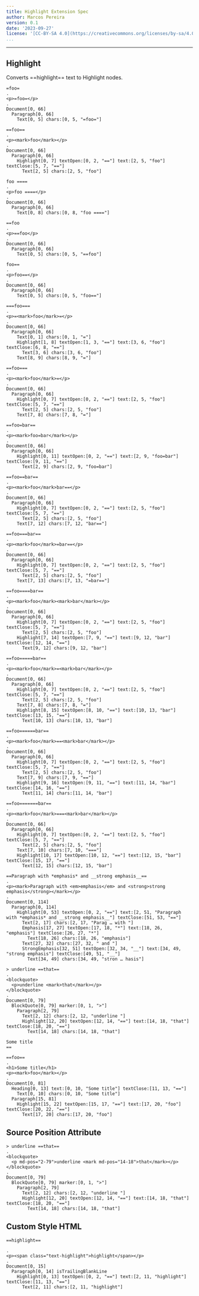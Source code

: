 ```yaml
---
title: Highlight Extension Spec
author: Marcos Pereira
version: 0.1
date: '2023-09-27'
license: '[CC-BY-SA 4.0](https://creativecommons.org/licenses/by-sa/4.0/)'
...
```


---

## Highlight

Converts ==highlight== text to Highlight nodes.

```````````````````````````````` example Highlight: 1
=foo=                                                             
.
<p>=foo=</p>
.
Document[0, 66]
  Paragraph[0, 66]
    Text[0, 5] chars:[0, 5, "=foo="]
````````````````````````````````


```````````````````````````````` example Highlight: 2
==foo==                                                           
.
<p><mark>foo</mark></p>
.
Document[0, 66]
  Paragraph[0, 66]
    Highlight[0, 7] textOpen:[0, 2, "=="] text:[2, 5, "foo"] textClose:[5, 7, "=="]
      Text[2, 5] chars:[2, 5, "foo"]
````````````````````````````````


```````````````````````````````` example Highlight: 3
foo ====                                                          
.
<p>foo ====</p>
.
Document[0, 66]
  Paragraph[0, 66]
    Text[0, 8] chars:[0, 8, "foo ===="]
````````````````````````````````


```````````````````````````````` example Highlight: 4
==foo                                                             
.
<p>==foo</p>
.
Document[0, 66]
  Paragraph[0, 66]
    Text[0, 5] chars:[0, 5, "==foo"]
````````````````````````````````


```````````````````````````````` example Highlight: 5
foo==                                                             
.
<p>foo==</p>
.
Document[0, 66]
  Paragraph[0, 66]
    Text[0, 5] chars:[0, 5, "foo=="]
````````````````````````````````


```````````````````````````````` example Highlight: 6
===foo===                                                         
.
<p>=<mark>foo</mark>=</p>
.
Document[0, 66]
  Paragraph[0, 66]
    Text[0, 1] chars:[0, 1, "="]
    Highlight[1, 8] textOpen:[1, 3, "=="] text:[3, 6, "foo"] textClose:[6, 8, "=="]
      Text[3, 6] chars:[3, 6, "foo"]
    Text[8, 9] chars:[8, 9, "="]
````````````````````````````````


```````````````````````````````` example Highlight: 7
==foo===                                                          
.
<p><mark>foo</mark>=</p>
.
Document[0, 66]
  Paragraph[0, 66]
    Highlight[0, 7] textOpen:[0, 2, "=="] text:[2, 5, "foo"] textClose:[5, 7, "=="]
      Text[2, 5] chars:[2, 5, "foo"]
    Text[7, 8] chars:[7, 8, "="]
````````````````````````````````


```````````````````````````````` example Highlight: 8
==foo=bar==                                                       
.
<p><mark>foo=bar</mark></p>
.
Document[0, 66]
  Paragraph[0, 66]
    Highlight[0, 11] textOpen:[0, 2, "=="] text:[2, 9, "foo=bar"] textClose:[9, 11, "=="]
      Text[2, 9] chars:[2, 9, "foo=bar"]
````````````````````````````````


```````````````````````````````` example Highlight: 9
==foo==bar==                                                      
.
<p><mark>foo</mark>bar==</p>
.
Document[0, 66]
  Paragraph[0, 66]
    Highlight[0, 7] textOpen:[0, 2, "=="] text:[2, 5, "foo"] textClose:[5, 7, "=="]
      Text[2, 5] chars:[2, 5, "foo"]
    Text[7, 12] chars:[7, 12, "bar=="]
````````````````````````````````


```````````````````````````````` example Highlight: 10
==foo===bar==                                                     
.
<p><mark>foo</mark>=bar==</p>
.
Document[0, 66]
  Paragraph[0, 66]
    Highlight[0, 7] textOpen:[0, 2, "=="] text:[2, 5, "foo"] textClose:[5, 7, "=="]
      Text[2, 5] chars:[2, 5, "foo"]
    Text[7, 13] chars:[7, 13, "=bar=="]
````````````````````````````````


```````````````````````````````` example Highlight: 11
==foo====bar==                                                    
.
<p><mark>foo</mark><mark>bar</mark></p>
.
Document[0, 66]
  Paragraph[0, 66]
    Highlight[0, 7] textOpen:[0, 2, "=="] text:[2, 5, "foo"] textClose:[5, 7, "=="]
      Text[2, 5] chars:[2, 5, "foo"]
    Highlight[7, 14] textOpen:[7, 9, "=="] text:[9, 12, "bar"] textClose:[12, 14, "=="]
      Text[9, 12] chars:[9, 12, "bar"]
````````````````````````````````


```````````````````````````````` example Highlight: 12
==foo=====bar==                                                   
.
<p><mark>foo</mark>=<mark>bar</mark></p>
.
Document[0, 66]
  Paragraph[0, 66]
    Highlight[0, 7] textOpen:[0, 2, "=="] text:[2, 5, "foo"] textClose:[5, 7, "=="]
      Text[2, 5] chars:[2, 5, "foo"]
    Text[7, 8] chars:[7, 8, "="]
    Highlight[8, 15] textOpen:[8, 10, "=="] text:[10, 13, "bar"] textClose:[13, 15, "=="]
      Text[10, 13] chars:[10, 13, "bar"]
````````````````````````````````


```````````````````````````````` example Highlight: 13
==foo======bar==                                                  
.
<p><mark>foo</mark>==<mark>bar</mark></p>
.
Document[0, 66]
  Paragraph[0, 66]
    Highlight[0, 7] textOpen:[0, 2, "=="] text:[2, 5, "foo"] textClose:[5, 7, "=="]
      Text[2, 5] chars:[2, 5, "foo"]
    Text[7, 9] chars:[7, 9, "=="]
    Highlight[9, 16] textOpen:[9, 11, "=="] text:[11, 14, "bar"] textClose:[14, 16, "=="]
      Text[11, 14] chars:[11, 14, "bar"]
````````````````````````````````


```````````````````````````````` example Highlight: 14
==foo=======bar==                                                 
.
<p><mark>foo</mark>===<mark>bar</mark></p>
.
Document[0, 66]
  Paragraph[0, 66]
    Highlight[0, 7] textOpen:[0, 2, "=="] text:[2, 5, "foo"] textClose:[5, 7, "=="]
      Text[2, 5] chars:[2, 5, "foo"]
    Text[7, 10] chars:[7, 10, "==="]
    Highlight[10, 17] textOpen:[10, 12, "=="] text:[12, 15, "bar"] textClose:[15, 17, "=="]
      Text[12, 15] chars:[12, 15, "bar"]
````````````````````````````````


```````````````````````````````` example Highlight: 15
==Paragraph with *emphasis* and __strong emphasis__==                                                             
.
<p><mark>Paragraph with <em>emphasis</em> and <strong>strong emphasis</strong></mark></p>
.
Document[0, 114]
  Paragraph[0, 114]
    Highlight[0, 53] textOpen:[0, 2, "=="] text:[2, 51, "Paragraph with *emphasis* and __strong emphasis__"] textClose:[51, 53, "=="]
      Text[2, 17] chars:[2, 17, "Parag … with "]
      Emphasis[17, 27] textOpen:[17, 18, "*"] text:[18, 26, "emphasis"] textClose:[26, 27, "*"]
        Text[18, 26] chars:[18, 26, "emphasis"]
      Text[27, 32] chars:[27, 32, " and "]
      StrongEmphasis[32, 51] textOpen:[32, 34, "__"] text:[34, 49, "strong emphasis"] textClose:[49, 51, "__"]
        Text[34, 49] chars:[34, 49, "stron … hasis"]
````````````````````````````````


```````````````````````````````` example Highlight: 16
> underline ==that==                                                           
.
<blockquote>
  <p>underline <mark>that</mark></p>
</blockquote>
.
Document[0, 79]
  BlockQuote[0, 79] marker:[0, 1, ">"]
    Paragraph[2, 79]
      Text[2, 12] chars:[2, 12, "underline "]
      Highlight[12, 20] textOpen:[12, 14, "=="] text:[14, 18, "that"] textClose:[18, 20, "=="]
        Text[14, 18] chars:[14, 18, "that"]
````````````````````````````````


```````````````````````````````` example Highlight: 17
Some title
==

==foo==                                                           
.
<h1>Some title</h1>
<p><mark>foo</mark></p>
.
Document[0, 81]
  Heading[0, 13] text:[0, 10, "Some title"] textClose:[11, 13, "=="]
    Text[0, 10] chars:[0, 10, "Some title"]
  Paragraph[15, 81]
    Highlight[15, 22] textOpen:[15, 17, "=="] text:[17, 20, "foo"] textClose:[20, 22, "=="]
      Text[17, 20] chars:[17, 20, "foo"]
````````````````````````````````


## Source Position Attribute

```````````````````````````````` example(Source Position Attribute: 1) options(src-pos)
> underline ==that==                                                           
.
<blockquote>
  <p md-pos="2-79">underline <mark md-pos="14-18">that</mark></p>
</blockquote>
.
Document[0, 79]
  BlockQuote[0, 79] marker:[0, 1, ">"]
    Paragraph[2, 79]
      Text[2, 12] chars:[2, 12, "underline "]
      Highlight[12, 20] textOpen:[12, 14, "=="] text:[14, 18, "that"] textClose:[18, 20, "=="]
        Text[14, 18] chars:[14, 18, "that"]
````````````````````````````````


## Custom Style HTML

```````````````````````````````` example(Custom Style HTML: 1) options(style-highlight)
==highlight==

.
<p><span class="text-highlight">highlight</span></p>
.
Document[0, 15]
  Paragraph[0, 14] isTrailingBlankLine
    Highlight[0, 13] textOpen:[0, 2, "=="] text:[2, 11, "highlight"] textClose:[11, 13, "=="]
      Text[2, 11] chars:[2, 11, "highlight"]
````````````````````````````````


